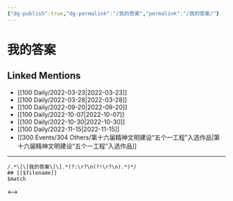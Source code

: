 ```yaml
---
{"dg-publish":true,"dg-permalink":"/我的答案","permalink":"/我的答案/"}
---
```


# 我的答案

## Linked Mentions
- [[100 Daily/2022-03-23\|2022-03-23]]
- [[100 Daily/2022-03-28\|2022-03-28]]
- [[100 Daily/2022-09-20\|2022-09-20]]
- [[100 Daily/2022-10-07\|2022-10-07]]
- [[100 Daily/2022-10-30\|2022-10-30]]
- [[100 Daily/2022-11-15\|2022-11-15]]
- [[300 Events/304 Others/第十六届精神文明建设“五个一工程”入选作品\|第十六届精神文明建设“五个一工程”入选作品]]


---

```expander
/.*\[\[我的答案\]\].*(?:\r?\n(?!\r?\n).*)*/
## [[$filename]]
$match
```

<-->